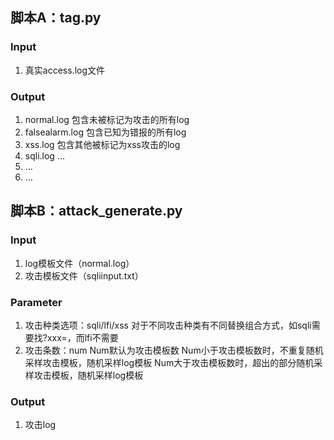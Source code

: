 ## 脚本A：tag.py

### Input 
1.	真实access.log文件


### Output
1.	normal.log 包含未被标记为攻击的所有log
2.	falsealarm.log 包含已知为错报的所有log
3.	xss.log 包含其他被标记为xss攻击的log
4.	sqli.log …
5.	…
6.	…


## 脚本B：attack_generate.py

### Input
1.	log模板文件（normal.log）
2.	攻击模板文件（sqliinput.txt）

### Parameter
1.	攻击种类选项：sqli/lfi/xss
对于不同攻击种类有不同替换组合方式，如sqli需要找?xxx=，而lfi不需要
2.	攻击条数：num
Num默认为攻击模板数
Num小于攻击模板数时，不重复随机采样攻击模板，随机采样log模板
Num大于攻击模板数时，超出的部分随机采样攻击模板，随机采样log模板

### Output
1.	攻击log
